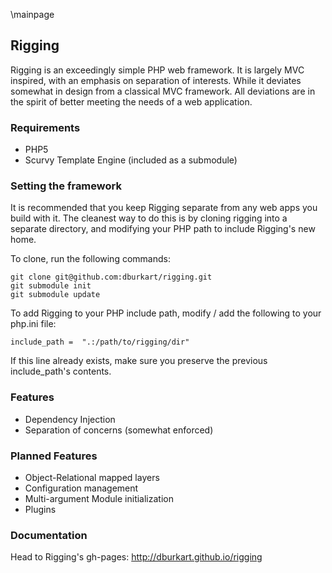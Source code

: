 \mainpage

## Rigging ##

Rigging is an exceedingly simple PHP web framework. It is largely MVC inspired,
with an emphasis on separation of interests. While it deviates somewhat in
design from a classical MVC framework. All deviations are in the spirit of
better meeting the needs of a web application.

### Requirements ###

* PHP5
* Scurvy Template Engine (included as a submodule)

### Setting the framework ###

It is recommended that you keep Rigging separate from any web apps you build
with it. The cleanest way to do this is by cloning rigging into a separate
directory, and modifying your PHP path to include Rigging's new home.

To clone, run the following commands:

	git clone git@github.com:dburkart/rigging.git
	git submodule init
	git submodule update

To add Rigging to your PHP include path, modify / add the following to your
php.ini file:

	include_path =  ".:/path/to/rigging/dir"

If this line already exists, make sure you preserve the previous include_path's
contents.

### Features ###

* Dependency Injection
* Separation of concerns (somewhat enforced)

### Planned Features ###

* Object-Relational mapped layers
* Configuration management
* Multi-argument Module initialization
* Plugins

### Documentation ###

Head to Rigging's gh-pages: http://dburkart.github.io/rigging
